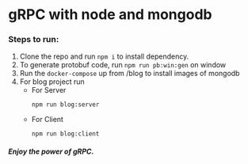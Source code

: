 # gRPC with node and mongodb

### Steps to run:
1. Clone the repo and run ```npm i``` to install dependency.
1. To generate protobuf code, run ```npm run pb:win:gen``` on window
2. Run the ```docker-compose``` up from /blog to install images of mongodb
3. For blog project run 
    - For Server
      ```
      npm run blog:server
      ```
    - For Client
      ```
      npm run blog:client
      ```

##### Enjoy the power of gRPC.
